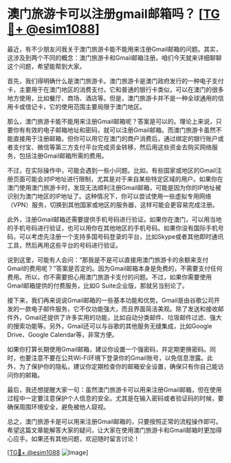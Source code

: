 # 澳门旅游卡可以注册gmail邮箱吗？ [[TG💪+ @esim1088](https://t.me/s/esim1088)]

最近，有不少朋友问我关于澳门旅游卡能不能用来注册Gmail邮箱的问题。其实，这涉及到两个不同的概念：澳门旅游卡和Gmail邮箱注册。咱们今天就来详细聊聊这个问题，希望能帮到大家。

首先，我们得明确什么是澳门旅游卡。澳门旅游卡是澳门政府发行的一种电子支付卡，主要用于在澳门地区的消费支付。它和普通的银行卡类似，可以在澳门的很多地方使用，比如餐厅、商场、酒店等。但是，澳门旅游卡并不是一种全球通用的信用卡或借记卡，它的使用范围主要局限于澳门地区。

那么，澳门旅游卡能不能用来注册Gmail邮箱呢？答案是可以的。理论上来说，只要你有有效的电子邮箱地址和密码，就可以注册Gmail邮箱。而澳门旅游卡虽然不能直接用于注册邮箱，但你可以用它在澳门的商户消费后，通过绑定的银行账户或者支付宝、微信等第三方支付平台完成资金转移，然后用这些资金去购买网络服务，包括注册Gmail邮箱所需的费用。

不过，在实际操作中，可能会遇到一些小问题。比如，有些国家或地区的Gmail注册页面可能会对IP地址进行限制，尤其是对于来自某些特定区域的用户。如果你在澳门使用澳门旅游卡时，发现无法顺利注册Gmail邮箱，可能是因为你的IP地址被识别为澳门地区的IP地址了。这种情况下，你可以尝试使用一些虚拟专用网络（VPN）服务，切换到其他国家或地区的服务器，这样可能会更容易完成注册。

此外，注册Gmail邮箱还需要提供手机号码进行验证。如果你在澳门，可以用当地的手机号码进行验证，也可以用你在其他地区的手机号码。如果你没有国际手机号码，可以考虑先注册一个支持多国号码登录的平台，比如Skype或者其他即时通讯工具，然后再用这些平台的号码进行验证。

说到这里，可能有人会问：“那我是不是可以直接用澳门旅游卡的余额来支付Gmail的费用呢？”答案是否定的。因为Gmail邮箱本身是免费的，不需要支付任何费用。所以，你不需要担心用澳门旅游卡支付的问题。不过，如果你需要使用Gmail邮箱提供的付费服务，比如G Suite企业版，那就另当别论了。

接下来，我们再来说说Gmail邮箱的一些基本功能和优势。Gmail是由谷歌公司开发的一款电子邮件服务，它不仅功能强大，而且界面简洁美观。除了发送和接收邮件外，Gmail还提供了许多实用的功能，比如自动分类邮件、垃圾邮件过滤、强大的搜索功能等。另外，Gmail还可以与谷歌的其他服务无缝集成，比如Google Drive、Google Calendar等，非常方便。

如果你打算长期使用Gmail邮箱，建议你设置一个强密码，并定期更换密码。同时，也要注意不要在公共Wi-Fi环境下登录你的Gmail账号，以免信息泄露。此外，为了保护你的隐私，建议你定期检查你的邮箱安全设置，确保只有你自己能访问你的邮箱。

最后，我还想提醒大家一句：虽然澳门旅游卡可以用来注册Gmail邮箱，但在使用过程中一定要注意保护个人信息的安全。尤其是在输入密码或者验证码的时候，要确保周围环境安全，避免被他人窥视。

总之，澳门旅游卡是可以用来注册Gmail邮箱的，只要按照正常的流程操作即可。希望这篇文章能解答大家的疑问，让大家在使用澳门旅游卡和Gmail邮箱时更加得心应手。如果还有其他问题，欢迎随时留言讨论！

[[TG💪+ @esim1088](https://t.me/s/esim1088) ![Image](https://i.postimg.cc/4NQfJmqS/Snipaste-2025-05-13-00-14-12.png)]
